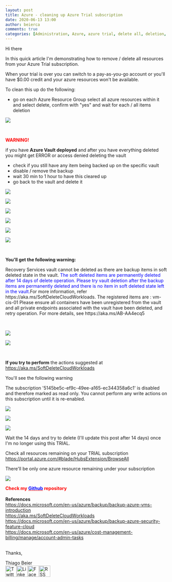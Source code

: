 ```yaml
---
layout: post
title: Azure - cleaning up Azure Trial subscription
date: 2020-06-13 13:00
author: beierca
comments: true
categories: [Administration, Azure, azure trial, delete all, deletion, Management, pay-as-you-go, trial, Uncategorized]
---
```

<p><!-- wp:paragraph --></p><p>Hi there</p><p>In this quick article I'm demonstrating how to remove / delete all resources from your Azure Trial subscription.</p><p>When your trial is over you can switch to a pay-as-you-go account or you'll have $0.00 credit and your azure resources won't be available.</p><p>To clean this up do the following:</p><ul><li>go on each Azure Resource Group select all azure resources within it and select delete, confirm with "yes" and wait for each / all items deletion</li></ul><p><img style="max-width:100%;" src="https://thiagobeierblog.blob.core.windows.net/posts/azure/trialsubs/Screenshot_146.png" /></p><p>&nbsp;</p><p><span style="color:#ff0000;"><strong>WARNING!</strong></span></p><p>if you have <strong>Azure Vault deployed</strong> and after you have everything deleted you might get ERROR or access denied deleting the vault</p><ul><li>check if you still have any item being backed up on the specific vault</li><li>disable / remove the backup</li><li>wait 30 min to 1 hour to have this cleared up</li><li>go back to the vault and delete it</li></ul><p><img style="max-width:100%;" src="https://thiagobeierblog.blob.core.windows.net/posts/azure/trialsubs/Screenshot_148.png" /></p><p><img style="max-width:100%;" src="https://thiagobeierblog.blob.core.windows.net/posts/azure/trialsubs/Screenshot_150.png" /></p><p><img style="max-width:100%;" src="https://thiagobeierblog.blob.core.windows.net/posts/azure/trialsubs/Screenshot_151.png" /></p><p><img style="max-width:100%;" src="https://thiagobeierblog.blob.core.windows.net/posts/azure/trialsubs/Screenshot_152.png" /></p><p><img style="max-width:100%;" src="https://thiagobeierblog.blob.core.windows.net/posts/azure/trialsubs/Screenshot_153.png" /></p><p><img style="max-width:100%;" src="https://thiagobeierblog.blob.core.windows.net/posts/azure/trialsubs/Screenshot_158.png" /></p><p>&nbsp;</p><p><strong>You'll get the following warning:</strong></p><p>Recovery Services vault cannot be deleted as there are backup items in soft deleted state in the vault. <span style="color:#0000ff;">The soft deleted items are permanently deleted after 14 days of delete operation. Please try vault deletion after the backup items are permanently deleted and there is no item in soft deleted state left in the vault.</span>For more information, refer https://aka.ms/SoftDeleteCloudWorkloads. The registered items are : vm-cis-01 Please ensure all containers have been unregistered from the vault and all private endpoints associated with the vault have been deleted, and retry operation. For more details, see https://aka.ms/AB-AA4ecq5</p><p>&nbsp;</p><p><img style="max-width:100%;" src="https://thiagobeierblog.blob.core.windows.net/posts/azure/trialsubs/Screenshot_162.png" /></p><p><img style="max-width:100%;" src="https://thiagobeierblog.blob.core.windows.net/posts/azure/trialsubs/Screenshot_167.png" /></p><p>&nbsp;</p><p><strong>If you try to perform</strong> the actions suggested at <a href="https://aka.ms/SoftDeleteCloudWorkloads" target="_blank" rel="noopener">https://aka.ms/SoftDeleteCloudWorkloads</a></p><p>You'll see the following warning</p><p>The subscription '5145be5c-ef9c-49ee-a165-ec344358a6c1' is disabled and therefore marked as read only. You cannot perform any write actions on this subscription until it is re-enabled.</p><p><img style="max-width:100%;" src="https://thiagobeierblog.blob.core.windows.net/posts/azure/trialsubs/Screenshot_178.png" /></p><p><img style="max-width:100%;" src="https://thiagobeierblog.blob.core.windows.net/posts/azure/trialsubs/Screenshot_179.png" /></p><p><img style="max-width:100%;" src="https://thiagobeierblog.blob.core.windows.net/posts/azure/trialsubs/Screenshot_180.png" /></p><p>Wait the 14 days and try to delete (I'll update this post after 14 days) once I'm no longer using this TRIAL.</p><p>Check all resources remaining on your TRIAL subscription<br /><a href="https://portal.azure.com/#blade/HubsExtension/BrowseAll" target="_blank" rel="noopener">https://portal.azure.com/#blade/HubsExtension/BrowseAll</a></p><p>There'll be only one azure resource remaining under your subscription</p><p><img style="max-width:100%;" src="https://thiagobeierblog.blob.core.windows.net/posts/azure/trialsubs/Screenshot_193.png" /></p><p><strong><span style="color:#ff0000;">Check my <a style="color:#ff0000;" href="https://github.com/thiagobeier/scripts/blob/master/README.md"><span style="color:#0000ff;">Github</span></a> repository</span></strong><br /><br /><strong>References</strong><br /><a href="https://docs.microsoft.com/en-us/azure/backup/backup-azure-vms-introduction" target="_blank" rel="noopener">https://docs.microsoft.com/en-us/azure/backup/backup-azure-vms-introduction</a><br /><a href="https://aka.ms/SoftDeleteCloudWorkloads" target="_blank" rel="noopener">https://aka.ms/SoftDeleteCloudWorkloads</a><br /><a href="https://docs.microsoft.com/en-us/azure/backup/backup-azure-security-feature-cloud" target="_blank" rel="noopener">https://docs.microsoft.com/en-us/azure/backup/backup-azure-security-feature-cloud</a><br /><a href="https://docs.microsoft.com/en-us/azure/cost-management-billing/manage/account-admin-tasks" target="_blank" rel="noopener">https://docs.microsoft.com/en-us/azure/cost-management-billing/manage/account-admin-tasks</a><br /><br /></p><p><!-- /wp:paragraph -->

<!-- wp:paragraph --></p><p>Thanks,</p><p><!-- /wp:paragraph -->

<!-- wp:paragraph --></p><p>Thiago Beier<br /><a href="https://twitter.com/thiagobeier"><img title="Twitter" src="https://socialmediawidgets.files.wordpress.com/2014/03/twitter1.png" alt="Twitter" width="35" height="35" /></a><a href="https://www.linkedin.com/in/tbeier/"><img title="LinkedIn" src="https://socialmediawidgets.files.wordpress.com/2014/03/linkedin1.png" alt="LinkedIn" width="35" height="35" /></a><a href="https://www.facebook.com/TheBeier/"><img title="Facebook" src="https://socialmediawidgets.files.wordpress.com/2014/03/facebook1.png" alt="Facebook" width="35" height="35" /></a><a href="https://thiagobeier.wordpress.com/feed/"><img title="RSS" src="https://socialmediawidgets.files.wordpress.com/2014/03/rss1.png" alt="RSS" width="35" height="35" /></a></p><p><!-- /wp:paragraph --></p><p>&nbsp;</p>
